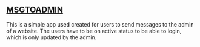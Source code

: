 ## [MSGTOADMIN](http://msgtoadmin.herokuapp.com)

This is a simple app used created for users to send messages to the admin of a website.
The users have to be on active status to be able to login, which is only updated by the admin.
